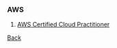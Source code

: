 ### AWS

1. [AWS Certified Cloud Practitioner](certifications-cloud-practitioner/README.md)

[Back](../../../tree/master)
